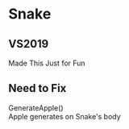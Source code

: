 # Snake

## VS2019

Made This Just for Fun

## Need to Fix
GenerateApple()  
Apple generates on Snake's body
